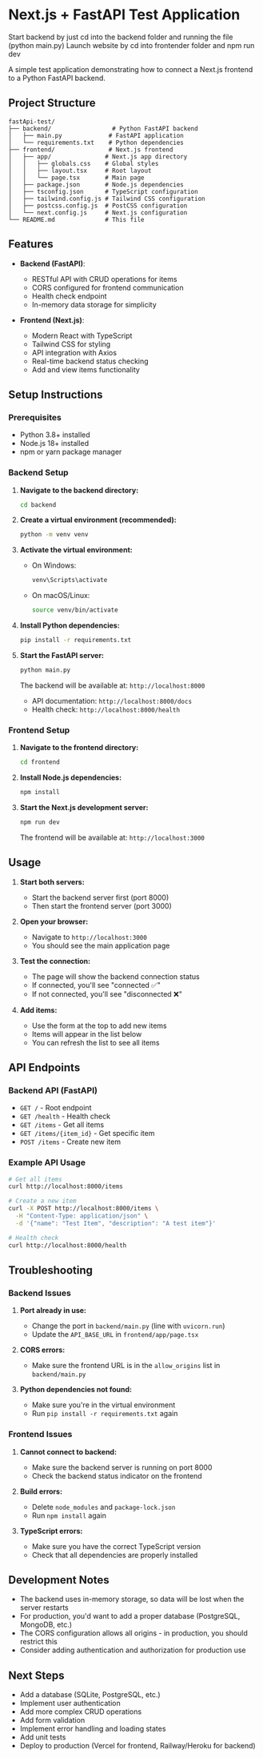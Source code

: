 # Next.js + FastAPI Test Application


Start backend by just cd into the backend folder and running the file (python main.py)
Launch website by cd into frontender folder and npm run dev







A simple test application demonstrating how to connect a Next.js frontend to a Python FastAPI backend.

## Project Structure

```
fastApi-test/
├── backend/                 # Python FastAPI backend
│   ├── main.py             # FastAPI application
│   └── requirements.txt    # Python dependencies
├── frontend/               # Next.js frontend
│   ├── app/               # Next.js app directory
│   │   ├── globals.css    # Global styles
│   │   ├── layout.tsx     # Root layout
│   │   └── page.tsx       # Main page
│   ├── package.json       # Node.js dependencies
│   ├── tsconfig.json      # TypeScript configuration
│   ├── tailwind.config.js # Tailwind CSS configuration
│   ├── postcss.config.js  # PostCSS configuration
│   └── next.config.js     # Next.js configuration
└── README.md              # This file
```

## Features

- **Backend (FastAPI)**:
  - RESTful API with CRUD operations for items
  - CORS configured for frontend communication
  - Health check endpoint
  - In-memory data storage for simplicity

- **Frontend (Next.js)**:
  - Modern React with TypeScript
  - Tailwind CSS for styling
  - API integration with Axios
  - Real-time backend status checking
  - Add and view items functionality

## Setup Instructions

### Prerequisites

- Python 3.8+ installed
- Node.js 18+ installed
- npm or yarn package manager

### Backend Setup

1. **Navigate to the backend directory:**
   ```bash
   cd backend
   ```

2. **Create a virtual environment (recommended):**
   ```bash
   python -m venv venv
   ```

3. **Activate the virtual environment:**
   - On Windows:
     ```bash
     venv\Scripts\activate
     ```
   - On macOS/Linux:
     ```bash
     source venv/bin/activate
     ```

4. **Install Python dependencies:**
   ```bash
   pip install -r requirements.txt
   ```

5. **Start the FastAPI server:**
   ```bash
   python main.py
   ```

   The backend will be available at: `http://localhost:8000`

   - API documentation: `http://localhost:8000/docs`
   - Health check: `http://localhost:8000/health`

### Frontend Setup

1. **Navigate to the frontend directory:**
   ```bash
   cd frontend
   ```

2. **Install Node.js dependencies:**
   ```bash
   npm install
   ```

3. **Start the Next.js development server:**
   ```bash
   npm run dev
   ```

   The frontend will be available at: `http://localhost:3000`

## Usage

1. **Start both servers:**
   - Start the backend server first (port 8000)
   - Then start the frontend server (port 3000)

2. **Open your browser:**
   - Navigate to `http://localhost:3000`
   - You should see the main application page

3. **Test the connection:**
   - The page will show the backend connection status
   - If connected, you'll see "connected ✅"
   - If not connected, you'll see "disconnected ❌"

4. **Add items:**
   - Use the form at the top to add new items
   - Items will appear in the list below
   - You can refresh the list to see all items

## API Endpoints

### Backend API (FastAPI)

- `GET /` - Root endpoint
- `GET /health` - Health check
- `GET /items` - Get all items
- `GET /items/{item_id}` - Get specific item
- `POST /items` - Create new item

### Example API Usage

```bash
# Get all items
curl http://localhost:8000/items

# Create a new item
curl -X POST http://localhost:8000/items \
  -H "Content-Type: application/json" \
  -d '{"name": "Test Item", "description": "A test item"}'

# Health check
curl http://localhost:8000/health
```

## Troubleshooting

### Backend Issues

1. **Port already in use:**
   - Change the port in `backend/main.py` (line with `uvicorn.run`)
   - Update the `API_BASE_URL` in `frontend/app/page.tsx`

2. **CORS errors:**
   - Make sure the frontend URL is in the `allow_origins` list in `backend/main.py`

3. **Python dependencies not found:**
   - Make sure you're in the virtual environment
   - Run `pip install -r requirements.txt` again

### Frontend Issues

1. **Cannot connect to backend:**
   - Make sure the backend server is running on port 8000
   - Check the backend status indicator on the frontend

2. **Build errors:**
   - Delete `node_modules` and `package-lock.json`
   - Run `npm install` again

3. **TypeScript errors:**
   - Make sure you have the correct TypeScript version
   - Check that all dependencies are properly installed

## Development Notes

- The backend uses in-memory storage, so data will be lost when the server restarts
- For production, you'd want to add a proper database (PostgreSQL, MongoDB, etc.)
- The CORS configuration allows all origins - in production, you should restrict this
- Consider adding authentication and authorization for production use

## Next Steps

- Add a database (SQLite, PostgreSQL, etc.)
- Implement user authentication
- Add more complex CRUD operations
- Add form validation
- Implement error handling and loading states
- Add unit tests
- Deploy to production (Vercel for frontend, Railway/Heroku for backend)
